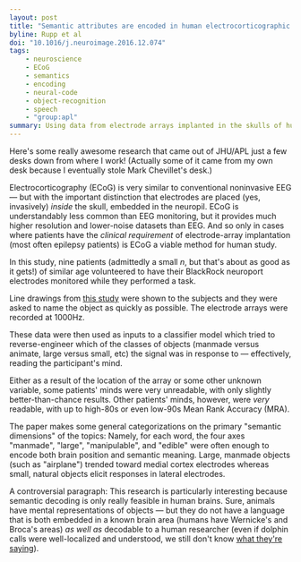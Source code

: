```yaml
---
layout: post
title: "Semantic attributes are encoded in human electrocorticographic signals during visual object recognition"
byline: Rupp et al
doi: "10.1016/j.neuroimage.2016.12.074"
tags:
    - neuroscience
    - ECoG
    - semantics
    - encoding
    - neural-code
    - object-recognition
    - speech
    - "group:apl"
summary: Using data from electrode arrays implanted in the skulls of human subjects, it is possible to closely guess what sorts of objects an individual is looking at or thinking of based only on the magnitude and frequency of activation of certain brain areas.
---
```


Here's some really awesome research that came out of JHU/APL just a few desks down from where I work! (Actually some of it came from my own desk because I eventually stole Mark Chevillet's desk.)

Electrocorticography (ECoG) is very similar to conventional noninvasive EEG — but with the important distinction that electrodes are placed (yes, invasively) _inside_ the skull, embedded in the neuropil. ECoG is understandably less common than EEG monitoring, but it provides much higher resolution and lower-noise datasets than EEG. And so only in cases where patients have the _clinical requirement_ of electrode-array implantation (most often epilepsy patients) is ECoG a viable method for human study.

In this study, nine patients (admittedly a small $n$, but that's about as good as it gets!) of similar age volunteered to have their BlackRock neuroport electrodes monitored while they performed a task.

Line drawings from [this study](http://science.sciencemag.org/content/320/5880/1191) were shown to the subjects and they were asked to name the object as quickly as possible. The electrode arrays were recorded at 1000Hz.

These data were then used as inputs to a classifier model which tried to reverse-engineer which of the classes of objects (manmade versus animate, large versus small, etc) the signal was in response to — effectively, reading the participant's mind.

Either as a result of the location of the array or some other unknown variable, some patients' minds were very unreadable, with only slightly better-than-chance results. Other patients' minds, however, were _very_ readable, with up to high-80s or even low-90s Mean Rank Accuracy (MRA).

The paper makes some general categorizations on the primary "semantic dimensions" of the topics: Namely, for each word, the four axes "manmade", "large", "manipulable", and "edible" were often enough to encode both brain position and semantic meaning. Large, manmade objects (such as "airplane") trended toward medial cortex electrodes whereas small, natural objects elicit responses in lateral electrodes.

A controversial paragraph: This research is particularly interesting because semantic decoding is only really feasible in human brains. Sure, animals have mental representations of objects — but they do not have a language that is both embedded in a known brain area (humans have Wernicke's and Broca's areas) _as well as_ decodable to a human researcher (even if dolphin calls were well-localized and understood, we still don't know [what they're saying](https://en.wikipedia.org/wiki/So_Long,_and_Thanks_for_All_the_Fish)).

